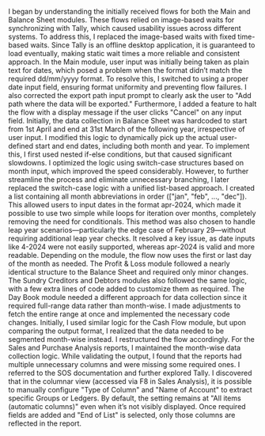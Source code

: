 I began by understanding the initially received flows for both the Main and Balance Sheet modules. These flows relied on image-based waits for synchronizing with Tally, which caused usability issues across different systems. To address this, I replaced the image-based waits with fixed time-based waits. Since Tally is an offline desktop application, it is guaranteed to load eventually, making static wait times a more reliable and consistent approach.
In the Main module, user input was initially being taken as plain text for dates, which posed a problem when the format didn’t match the required dd/mm/yyyy format. To resolve this, I switched to using a proper date input field, ensuring format uniformity and preventing flow failures. I also corrected the export path input prompt to clearly ask the user to "Add path where the data will be exported." Furthermore, I added a feature to halt the flow with a display message if the user clicks "Cancel" on any input field.
Initially, the data collection in Balance Sheet was hardcoded to start from 1st April and end at 31st March of the following year, irrespective of user input. I modified this logic to dynamically pick up the actual user-defined start and end dates, including both month and year. To implement this, I first used nested if-else conditions, but that caused significant slowdowns. I optimized the logic using switch-case structures based on month input, which improved the speed considerably.
However, to further streamline the process and eliminate unnecessary branching, I later replaced the switch-case logic with a unified list-based approach. I created a list containing all month abbreviations in order (["jan", "feb", ..., "dec"]). This allowed users to input dates in the format apr-2024, which made it possible to use two simple while loops for iteration over months, completely removing the need for conditionals. This method was also chosen to handle leap year scenarios—particularly the edge case of February 29—without requiring additional leap year checks. It resolved a key issue, as date inputs like 4-2024 were not easily supported, whereas apr-2024 is valid and more readable. Depending on the module, the flow now uses the first or last day of the month as needed.
The Profit & Loss module followed a nearly identical structure to the Balance Sheet and required only minor changes. The Sundry Creditors and Debtors modules also followed the same logic, with a few extra lines of code added to customize them as required.
The Day Book module needed a different approach for data collection since it required full-range data rather than month-wise. I made adjustments to fetch the entire range at once and implemented the necessary code changes. Initially, I used similar logic for the Cash Flow module, but upon comparing the output format, I realized that the data needed to be segmented month-wise instead. I restructured the flow accordingly.
For the Sales and Purchase Analysis reports, I maintained the month-wise data collection logic. While validating the output, I found that the reports had multiple unnecessary columns and were missing some required ones. I referred to the SOS documentation and further explored Tally. I discovered that in the columnar view (accessed via F8 in Sales Analysis), it is possible to manually configure "Type of Column" and "Name of Account" to extract specific Groups or Ledgers. By default, the setting remains at "All items (automatic columns)" even when it’s not visibly displayed. Once required fields are added and "End of List" is selected, only those columns are reflected in the report.

